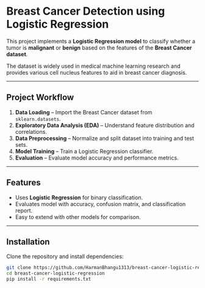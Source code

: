 # Breast Cancer Detection using Logistic Regression

This project implements a **Logistic Regression model** to classify whether a tumor is **malignant** or **benign** based on the features of the **Breast Cancer dataset**.  

The dataset is widely used in medical machine learning research and provides various cell nucleus features to aid in breast cancer diagnosis.

---

##  Project Workflow
1. **Data Loading** – Import the Breast Cancer dataset from `sklearn.datasets`.
2. **Exploratory Data Analysis (EDA)** – Understand feature distribution and correlations.
3. **Data Preprocessing** – Normalize and split dataset into training and test sets.
4. **Model Training** – Train a Logistic Regression classifier.
5. **Evaluation** – Evaluate model accuracy and performance metrics.

---

##  Features
- Uses **Logistic Regression** for binary classification.
- Evaluates model with accuracy, confusion matrix, and classification report.
- Easy to extend with other models for comparison.

---

##  Installation
Clone the repository and install dependencies:
```bash
git clone https://github.com/HarmanBhangu1313/breast-cancer-logistic-regression.git
cd breast-cancer-logistic-regression
pip install -r requirements.txt